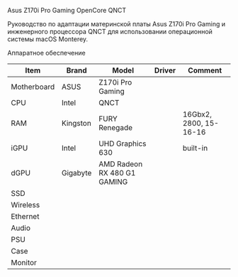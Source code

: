 Asus Z170i Pro Gaming OpenCore QNCT

Руководство по адаптации материнской платы Asus Z170i Pro Gaming и инженерного процессора QNCT для использовании операционной системы macOS Monterey.

Аппаратное обеспечение

| Item        | Brand    | Model                       | Driver | Comment                |
|-------------|----------|-----------------------------|--------|------------------------|
| Motherboard | ASUS     | Z170i Pro Gaming            |        |                        |
| CPU         | Intel    | QNCT                        |        |                        |
| RAM         | Kingston | FURY Renegade               |        | 16Gbx2, 2800, 15-16-16 |
| iGPU        | Intel    | UHD Graphics 630            |        | built-in               |
| dGPU        | Gigabyte | AMD Radeon RX 480 G1 GAMING |        |                        |
| SSD         |          |                             |        |                        |
| Wireless    |          |                             |        |                        |
| Ethernet    |          |                             |        |                        |
| Audio       |          |                             |        |                        |
| PSU         |          |                             |        |                        |
| Case        |          |                             |        |                        |
| Monitor     |          |                             |        |                        |

